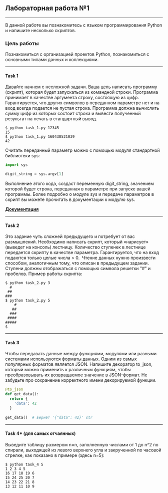 ## Лабораторная работа №1
_______________________________________________________________________
В данной работе вы познакомитесь с языком программирования Python и напишите несколько скриптов.
### Цель работы
Познакомиться с организацией проектов Python, познакомиться с основными типами данных и коллекциями.
_______________________________________________________________________

#### Task 1
Давайте начнем с несложной задачи. Ваша цель написать программу (скрипт), которая будет запускаться из командной строки. 
Программа принимает в качестве аргумента строку, состоящую из цифр. 
Гарантируется, что других символов в переданном параметре нет и на вход всегда подается не пустая строка. 
Программа должна вычислить сумму цифр из которых состоит строка и вывести полученный результат на печать в стандартный вывод.

```shell
$ python task_1.py 12345
15
$ python task_1.py 160438521039
42
```

Считать переданный параметр можно с помощью модуля стандартной библиотеки sys: 
```python
import sys

digit_string = sys.argv[1]
```
Выполнение этого кода, создаст переменную digit_string, значением которой будет строка, переданная в параметре при запуске вашей программы. 
Более подробно о модуле sys и передаче параметров в скрипт вы можете прочитать в документации к модулю sys. 

__[Документация](https://docs.python.org/3/library/sys.html#module-sys)__
_______________________________________________________________________

#### Task 2
Это задание чуть сложней предыдущего и потребует от вас размышлений. Необходимо написать скрипт, который «нарисует» (выведет на консоль) лестницу. 
Количество ступенек в лестнице передается скрипту в качестве параметра. Гарантируется, что на вход подаются только целые числа > 0.
﻿ Чтение данных нужно произвести способом, аналогичным тому, что описан в предыдущем задании. 
Ступени должны отображаться с помощью символа решетки "#" и пробелов. Пример работы скрипта: 
```shell
$ python task_2.py 3
  #
 ##
###
$ python task_2.py 5
    #
   ##
  ###
 ####
#####
$
```
_______________________________________________________________________
#### Task 3

Чтобы передавать данные между функциями, модулями или разными системами используются форматы данных. 
Одним из самых популярных форматов является JSON. Напишите декоратор to_json, который можно применить к различным функциям, 
чтобы преобразовывать их возвращаемое значение в JSON-формат. Не забудьте про сохранение корректного имени декорируемой функции.
```python
@to_json
def get_data():
  return {
    'data': 42
  }
  
get_data()  # вернёт '{"data": 42}' str
```
_______________________________________________________________________
#### Task 4* (для самых отчаянных)
Выведите таблицу размером n×n, заполненную числами от 1 до n^2 
по спирали, выходящей из левого верхнего угла и закрученной по часовой стрелке, 
как показано в примере (здесь n=5):
```shell
$ python task_4 5
1 2 3 4 5
16 17 18 19 6
15 24 25 20 7
14 23 22 21 8
13 12 11 10 9
```
